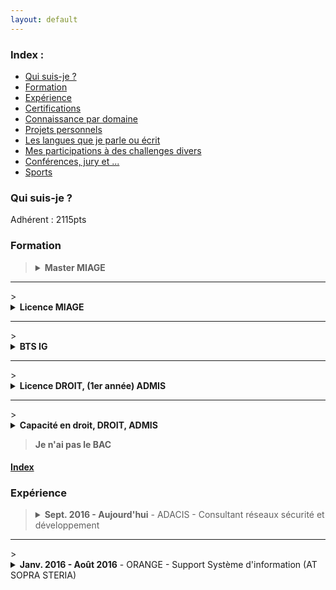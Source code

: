 ```yaml
---
layout: default
---
```


<span id="index"></span>
### Index :

*   [Qui suis-je ?](./#quisuisje)
*   [Formation](./#Formation)
*   [Expérience](./#experience)
*   [Certifications](./#certifications)
*   [Connaissance par domaine](./#connaissancepardomaine)
*   [Projets personnels](./projetspersonnels)
*   [Les langues que je parle ou écrit](./#leslanguesquejeparleouecrit)
*   [Mes participations à des challenges divers](./#mesparticipationsadeschallengesdivers)
*   [Conférences, jury et ...](./#conferencesjury)
*   [Sports](./#sports)

<span id="quisuisje"></span>
### Qui suis-je ?

Adhérent : 2115pts

<span id="Formation"></span>
### Formation

> <details><summary><strong>Master MIAGE</strong></summary>
> Méthodes Informatiques Appliquées à la Gestion des Entreprises <br/>
> Université Bordeaux 1 <br/>
> Éffectué en apprentissage <br/>
> 2013 - 2015</details>
<hr/>
> <details><summary><strong>Licence MIAGE</strong></summary>
> Méthodes Informatiques Appliquées à la Gestion des Entreprises <br/>
> Université Paul Sabatier (Toulouse III) <br/>
> Éffectué en apprentissage <br/>
> 2012 - 2013</details>
<hr/>
> <details><summary><strong>BTS IG</strong></summary>
> BTS Informatique de Gestion - Option développeur <br/>
> Lycée Gustave Eiffel <br/>
> Éffectué en apprentissage <br/> 
> 2010 - 2012</details>
<hr/>
> <details><summary><strong>Licence DROIT, (1er année) ADMIS</strong></summary>
> Université Montesquieu-Bordeaux IV <br/>
> Travail étudiant en parallèle <br/>
> 2008 - 2010</details>
<hr/>
> <details><summary><strong>Capacité en droit, DROIT, ADMIS</strong></summary>
> Université Montesquieu-Bordeaux IV <br/>
> Travail étudiant en parallèle, ce diplôme est de classe IV (équivalent au baccalauréat).<br/>
> 2006 - 2008</details>

> **Je n'ai pas le BAC**

#### [Index](./#index)

<span id="experience"></span>
### Expérience

> <details><summary><strong>Sept. 2016 - Aujourd'hui</strong> - ADACIS - Consultant réseaux sécurité et développement</summary>
> J'interviens auprès de clients Grands Comptes sur : <br/>
> - Intégration d'équipements de sécurité<br/>
> - Intégration de solutions sécurisée<br/>
> - Audit et architecture, logiciel, réseau, organisationnel ...<br/>
> - Formation <br/>
> - Développement <br/>
> - Déplacement nationaux <br/>
> - Commerce, avant vente, appel d'offre etc. <br/>
> <br/>Veille technologique : https://www.adacis.net/category/actu/</detail>
<hr/>
> <details><summary><strong>Janv. 2016 - Août 2016</strong> - ORANGE - Support Système d'information (AT SOPRA STERIA)</summary>
> Support fonctionnel de l'application Oracle E-business<br/>
> - Support téléphonique, mail, ticket<br/>
> - Documentation et suivi des résolutions d'incident<br/>
> - Référent technique</detail>
<hr/>
> <details><summary><strong>Août. 2015 - Déce. 2015</strong> - SOPRA STERIA - Ingénieur d'étude informatique</summary>
> Projet d'avant vente pour Orange dans la continuité de mon stage<br/>
> - Outil d'automatisation de tests<br/>
> - Crée en JAVA<br/>
> - Parallélement, référent technique en COBOL pour une Tiers Maintenance Applicative</detail>
<hr/>
> <details><summary><strong>Avri. 2015 - Août. 2015</strong> - SOPRA STERIA - Stagiaire développeur</summary>
> Dans le cadre de mon stage de fin de Master, réalisation d'un logiciel d'amélioration d'un processus de tests pour Orange.<br/>
> - Java<br/>
> - Documentation du projet</detail>
<hr/>
> <details><summary><strong>Octo. 2010 - Sept. 2013</strong> - SOPRA STERIA - Apprenti assistant maitrise d'ouvrage</summary>
> Créatin d'un logiciel de PoC pour le contrôle de la paie des retraites des fonctionnaires. <br/>
> - Analyse de projet<br/>
> - Développement de la solution<br/>
> - Création d’un plan de recette<br/>
> - Rédaction des procédures<br/>
> - Rédaction de la documentation technique<br/>
> - Formation des utilisateurs<br/>
> - Suivi du projet en production<br/>
> <br/> Remerciement tout spécial à la Caisse des dépôts qui m'a permis de réaliser mon apprentissage dans des conditions exceptionnelles, tant au niveau de la rémunération que au niveau de l'humain.</detail>

#### [Index](./#index)

<span id="certifications"></span>
### Certifications/Formations

*   **2019** PfSense Fundamentals and Advanced Application
*   **2019** Docker Certified Associate (Sans formation)
*   **2018** Forcepoint Next Generation Firewall Administrator
*   **2018** Formation Ansible (3 jours)
*   **2018** Formation Forensic et analyse de malware (5 jours)
*   **2017** Stormshield CSNE
*   **2017** Stormshield CSNA

#### [Index](./#index)

<span id="connaissancepardomaine"></span>
### Connaissance par domaine

<span id="projetspersonnels"></span>
### Projets personnels

*   > Création de sthack docker swarm avec 10 Raspberry Hébergeant les services suivants :

*   > Cluster de Pfsense

*   > Redondance de connexion ADSL / 4G

*   > Délégation du stockage sur un NFS

*   > Projet nextcloud divers : 

#### [Index](./#index)

<span id="leslanguesquejeparleouecrit"></span>
### Les langues que je parle ou écrit

*   **Français** langue natal - écriture avec des fautes occasionnelles.

*   **Anglais** apprentissage scolaire - utilisé lors de formation suivi (netgate), utilisé pour des supports techniques (mail et téléphone). Dans différente région États-Unis et Inde.

*   **Roumain** - compréhension orale, non écrit. Apprentissage rapide possible.

*   **Assembleur** - En cours d'apprentissage.

#### [Index](./#index)

<span id="mesparticipationsadeschallengesdivers"></span>
### Mes participations à des challenges divers

*   **2019** Cybercamp CRPOC
*   **2019** Participation à un Bug Bounty privé (Yes We Hack)
*   **2019** Participation à la Sthack de Bordeaux CTF et conférence
*   **2018** Équipe de tests des challenges de la FIC
*   **2018** Participation au challenge LADON
*   **2018** Cybercamp CRPOC
*   **2018** Participation à la Sthack de Bordeaux CTF
*   **2017** Participation à la Sthack de Bordeaux CTF
*   **2015** Nuit de l'informatique
*   **2014** Nuit de l'informatique - Vainqueur défi accessibilité numérique

#### [Index](./#index)

<span id="conferencesjury"></span>
### Conférences, jury et ...

*   **2018** Participation à la Sthack de Bordeaux conférence
*   **2017** Participation à la Sthack de Bordeaux conférence

#### [Index](./#index)

<span id="sports"></span>
### Sports

#### [Index](./#index)